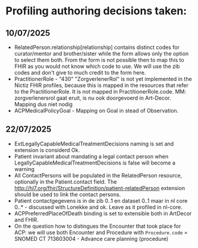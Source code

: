 # Profiling authoring decisions taken:

## 10/07/2025
- RelatedPerson.relationship[relationship] contains distinct codes for curator/mentor and brother/sister while the form allows only the option to select them both. From the form is not possible then to map this to FHIR as you would not know which code to use. We will use the zib codes and don't give to much credit to the form here.
- PractitionerRole - "430" "ZorgverlenerRol" is not yet implemented in the Nictiz FHIR profiles, because this is mapped in the resources that refer to the PractitionerRole. It is not mapped in PractitionerRole.code. MM: zorgverlenersrol gaat eruit, is nu ook doorgevoerd in Art-Decor. Mapping dus niet nodig
- ACPMedicalPolicyGoal - Mapping on Goal in stead of Observation.

## 22/07/2025
- ExtLegallyCapableMedicalTreatmentDecisions naming is set and extension is considerd Ok.
- Patient invariant about mandating a legal contact person when LegallyCapableMedicalTreatmentDecisions is false will become a warning
- All ContactPersons will be populated in the RelatedPerson resource, optionally in the Patient.contact field. The http://hl7.org/fhir/StructureDefinition/patient-relatedPerson extension should be used to link the contact persons.
- Patient contactgegevens is in de zib 0..1 en dataset 0..1 maar in nl core 0..* - discussed with Lonekke and ok. Leave as it profiled in nl-core.
- ACPPreferredPlaceOfDeath binding is set to extensible both in ArtDecor and FHIR.
- On the question how to distingues the Encounter that took place for ACP: we will use both Encounter and Procedure with `Procedure.code` = SNOMED CT 713603004 - Advance care planning (procedure)